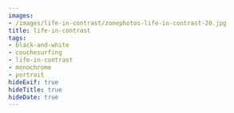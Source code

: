 ```yaml
---
images:
- /images/life-in-contrast/zonephotos-life-in-contrast-20.jpg
title: life-in-contrast
tags:
- black-and-white
- couchesurfing
- life-in-contrast
- monochrome
- portrait
hideExif: true
hideTitle: true
hideDate: true
---
```


